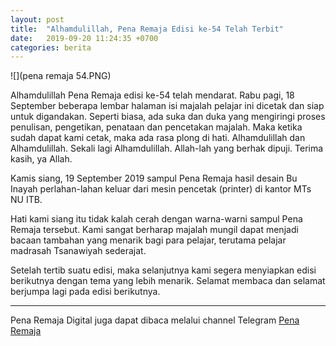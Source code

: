 ```yaml
---
layout: post
title:  "Alhamdulillah, Pena Remaja Edisi ke-54 Telah Terbit"
date:   2019-09-20 11:24:35 +0700
categories: berita
---
```

![](pena remaja 54.PNG)

Alhamdulillah Pena Remaja edisi ke-54 telah mendarat. Rabu pagi, 18 September beberapa lembar halaman isi majalah pelajar ini dicetak dan siap untuk digandakan. Seperti biasa, ada suka dan duka yang mengiringi proses penulisan, pengetikan, penataan dan pencetakan majalah. Maka ketika sudah dapat kami cetak, maka ada rasa plong di hati. Alhamdulillah dan Alhamdulillah. Sekali lagi Alhamdulillah. Allah-lah yang berhak dipuji. Terima kasih, ya Allah.


Kamis siang, 19 September 2019 sampul Pena Remaja hasil desain Bu Inayah perlahan-lahan keluar dari mesin pencetak (printer) di kantor MTs NU ITB.

Hati kami siang itu tidak kalah cerah dengan warna-warni sampul Pena Remaja tersebut. Kami sangat berharap majalah mungil dapat menjadi bacaan tambahan yang menarik bagi para pelajar, terutama pelajar madrasah Tsanawiyah sederajat.

Setelah tertib suatu edisi, maka selanjutnya kami segera menyiapkan edisi berikutnya dengan tema yang lebih menarik. Selamat membaca dan selamat berjumpa lagi pada edisi berikutnya.

-----
Pena Remaja Digital juga dapat dibaca melalui channel Telegram [Pena Remaja](https://t.me/PenaRemajaitb)
